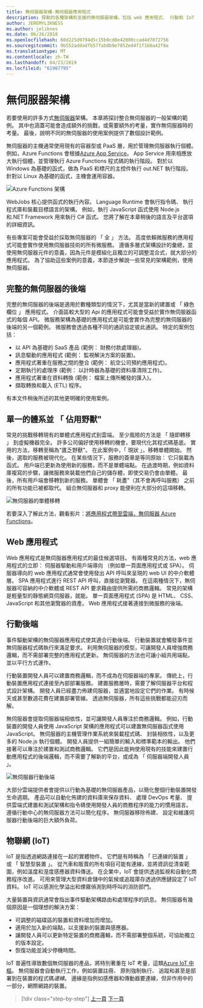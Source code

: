 ```yaml
---
title: 無伺服器架構-無伺服器應用程式
description: 探勘的各種架構和支援的無伺服器架構，包括 web 應用程式、 行動和 IoT 應用程式。
author: JEREMYLIKNESS
ms.author: jeliknes
ms.date: 06/26/2018
ms.openlocfilehash: 60d225d9794d5c15b0cd8e42800ccad4d7872756
ms.sourcegitcommit: 9b552addadfb57fab0b9e7852ed4f1f1b8a42f8e
ms.translationtype: MT
ms.contentlocale: zh-TW
ms.lasthandoff: 04/23/2019
ms.locfileid: "61967795"
---
```

# <a name="serverless-architecture"></a>無伺服器架構

若要使用的許多方式[無伺服器](http://azure.com/serverless)架構。 本章將探討整合無伺服器的一般架構的範例。 其中也涵蓋可能會造成額外的挑戰，或需要額外的考量，實作無伺服器時的考量。 最後，說明不同的無伺服器的使用案例提供了數個設計範例。

無伺服器的主機通常使用現有的容器型或 PaaS 層，用於管理無伺服器執行個體。 例如，Azure Functions 會根據[Azure App Service](https://docs.microsoft.com/azure/app-service/)。 App Service 用來相應放大執行個體，並管理執行 Azure Functions 程式碼的執行階段。 對於以 Windows 為基礎的函式，做為 PaaS 和標尺的主控件執行 out.NET 執行階段。 針對以 Linux 為基礎的函式，主機會運用容器。

![Azure Functions 架構](./media/azure-functions-architecture.png)

WebJobs 核心提供函式的執行內容。 Language Runtime 會執行指令碼、 執行程式庫和裝載目標語言的架構。 例如，執行 JavaScript 函式使用 Node.js 和.NET Framework 用來執行 C# 函式。 您將了解在本章稍後的語言及平台選項的詳細資訊。

有些專案可能會受益於採取無伺服器的 「 全 」 方法。 高度依賴微服務的應用程式可能會實作使用無伺服器技術的所有微服務。 遵循多層式架構設計的彙總，並使用無伺服器元件的意義，因為元件是模組化且獨立的可調整混合式，就大部分的應用程式。 為了協助這些案例的意義，本節逐步解說一些常見的架構範例，使用無伺服器。

## <a name="full-serverless-back-end"></a>完整的無伺服器的後端

完整的無伺服器的後端是適用於數種類型的情況下，尤其是當新的建置或 「 綠色欄位 」 應用程式。 介面區較大型的 Api 的應用程式可能會受益於實作無伺服器函式的每個 API。 微服務架構為基礎的應用程式是可能會實作為完整的無伺服器的後端的另一個範例。 微服務會透過各種不同的通訊協定彼此通訊。 特定的案例包括：

* 以 API 為基礎的 SaaS 產品 (範例： 財務付款處理器)。
* 訊息驅動的應用程式 (範例： 監視解決方案的裝置)。
* 應用程式著重在服務之間的整合 (範例： 航空公司預約應用程式)。
* 定期執行的處理序 (範例： 以計時器為基礎的資料庫清除工作)。
* 應用程式著重在資料轉換 (範例： 檔案上傳所觸發的匯入)。
* 擷取轉換和載入 (ETL) 程序。

有本文件稍後所述的其他更明確的使用案例。

## <a name="monoliths-and-starving-the-beast"></a>單一的體系並 「 佔用野獸"

常見的挑戰移轉現有的單體式應用程式到雲端。 至少風險的方法是 「 隨即轉移 」 到虛擬機器完全。 許多公司偏好使用移轉的機會，要現代化其程式碼基底。 實用的方法，移轉至稱為"匱乏野獸"。 在此案例中，「 現狀 」，移轉單體開始。 然後，選取的服務被現代化。 在某些情況下，服務的簽章是等同原始： 它只裝載為函式。 用戶端已更新為使用新的服務，而不是單體端點。 在過渡時期，例如資料庫複寫的步驟，讓微服務來裝載他們自己的儲存體，即使交易仍會由單體。 最後，所有用戶端會移轉到新的服務。 單體會 「 耗盡"（其不會再呼叫服務） 之前的所有功能已被都取代。 組合無伺服器和 proxy 能便利在大部分的這項移轉。

![無伺服器的單體移轉](./media/serverless-monolith-migration.png)

若要深入了解此方法，觀看影片：[將應用程式帶至雲端，無伺服器 Azure Functions](https://channel9.msdn.com/Events/Connect/2017/E102)。

## <a name="web-apps"></a>Web 應用程式

Web 應用程式是無伺服器應用程式的最佳候選項目。 有兩種常見的方法，web 應用程式的立即： 伺服器驅動和用戶端導向 （例如單一頁面應用程式或 SPA）。 伺服器導向的 web 應用程式通常會使用發出 API 呼叫來呈現的 web UI 的中介軟體層。 SPA 應用程式進行 REST API 呼叫，直接從瀏覽器。 在這兩種情況下，無伺服器可容納的中介軟體或 REST API 要求藉由提供所需的商務邏輯。 常見的架構是輕量型的靜態網頁伺服器，就能。 單一頁面應用程式 (SPA) 是 HTML、 CSS、 JavaScript 和其他瀏覽器的資產。 Web 應用程式接著連接到微服務的後端。

## <a name="mobile-back-ends"></a>行動後端

事件驅動架構的無伺服器應用程式使其適合行動後端。 行動裝置就會觸發事件並無伺服器程式碼執行來滿足要求。 利用無伺服器的模型，可讓開發人員增強商務邏輯，而不需部署完整的應用程式更新。 無伺服器的方法也可讓小組共用端點，並以平行方式運作。

行動裝置開發人員可以建置商務邏輯，而不成為在伺服器端的專家。 傳統上，行動裝置應用程式連接至內部部署服務。 建置服務層時，需要了解伺服器平台和程式設計架構。 開發人員已經盡力佈建伺服器，並適當地設定它們的作業。 有時候天或甚至數週花費在建置部署管線。 透過無伺服器，所有這些挑戰都能迎刃而解。

無伺服器會提取伺服器端相依性，並可讓開發人員專注於商務邏輯。 例如，行動裝置的開發人員使用 JavaScript 架構的應用程式可以建置無伺服器函式使用 JavaScript。 無伺服器的主機管理作業系統來裝載程式碼、 封裝相依性，以及更多的 Node.js 執行個體。 開發人員提供一組簡單的輸入和標準範本的輸出。 他們接著可以專注於建置和測試商務邏輯。 它們是因此能夠使用現有的技能來建置行動應用程式的後端邏輯，而不需要了解新的平台，或成為 「 伺服器端開發人員 」。

![無伺服器行動後端](./media/serverless-mobile-backend.png)

大部分雲端提供者會提供以行動為基礎的無伺服器產品，以簡化整個行動裝置開發生命週期。 產品可以自動化佈建的資料庫來保存資料、 處理 DevOps 考量、 提供雲端式建置和測試架構和指令碼使用開發人員的商務程序的能力的慣用語言。 遵循行動中心的無伺服器方法可以簡化程序。 無伺服器移除佈建、 設定和維護伺服器行動後端的巨大額外負荷。

## <a name="internet-of-things-iot"></a>物聯網 (IoT)

IoT 是指透過網路連接在一起的實體物件。 它們是有時稱為 「 已連線的裝置 」 或 「 智慧型裝置 」。 從汽車和販賣的所有項目可能有連線，並將資訊從清查範圍，例如溫度和溼度感應器資料傳送。 在企業中，IoT 會提供透過監視和自動化商務程序改進。 可用來管理大型資料倉儲中的氣候或追蹤庫存透過供應鏈設定了 IoT 資料。 IoT 可以感測化學溢出和煙霧偵測到時呼叫的消防部門。

大量裝置與資訊通常會指出事件驅動架構路由和處理程序的訊息。 無伺服器有幾個原因是一個理想的解決方案：

* 可調整的磁碟區的裝置和資料增加而增加。
* 適用於加入新的端點，以支援新的裝置與感應器。
* 讓開發人員可以更新特定裝置的商務邏輯，而不需部署整個系統，可協助獨立的版本設定。
* 恢復功能並減少停機時間。

IoT 普遍性導致數個無伺服器的產品，將特別著重在 IoT 考量，這類[Azure IoT 中樞](https://docs.microsoft.com/azure/iot-hub)。 無伺服器會自動執行工作，例如裝置註冊、 原則強制執行、 追蹤和甚至是部署到在裝置的程式碼*邊緣*。 邊緣是指例如感應器和傳動器要連線，但非作用中的一部分，網際網路的裝置。

>[!div class="step-by-step"]
>[上一頁](architecture-approaches.md)
>[下一頁](serverless-architecture-considerations.md)
